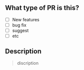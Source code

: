 ## What type of PR is this?

- [ ] New features
- [ ] bug fix
- [ ] suggest
- [ ] etc

## Description

>discription
>
